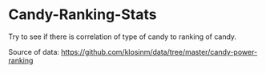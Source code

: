# Candy-Ranking-Stats
Try to see if there is correlation of type of candy to ranking of candy. 





Source of data: https://github.com/klosinm/data/tree/master/candy-power-ranking